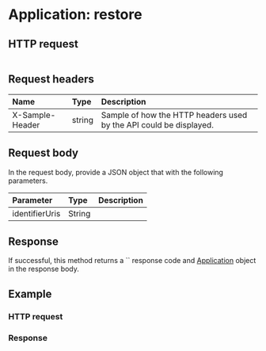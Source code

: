 # Application: restore


## HTTP request
```http

```
## Request headers
| Name       | Type | Description|
|:-----------|:------|:----------|
| X-Sample-Header  | string  | Sample of how the HTTP headers used by the API could be displayed.|

## Request body
In the request body, provide a JSON object that with the following parameters.

| Parameter	   | Type	|Description|
|:---------------|:--------|:-----------|
|identifierUris|String||

## Response
If successful, this method returns a `` response code and [Application](../resources/application.md) object in the response body.
## Example
### HTTP request
### Response
